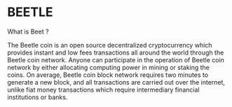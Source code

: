 # BEETLE

What is Beet ?

The Beetle coin is an open source decentralized cryptocurrency which provides instant and low fees transactions all around the world through the Beetle coin network. Anyone can participate in the operation of Beetle coin network by either allocating computing power in mining or staking the coins. On average, Beetle coin block network requires two minutes to generate a new block, and all transactions are carried out over the internet, unlike fiat money transactions which require intermediary financial institutions or banks.


